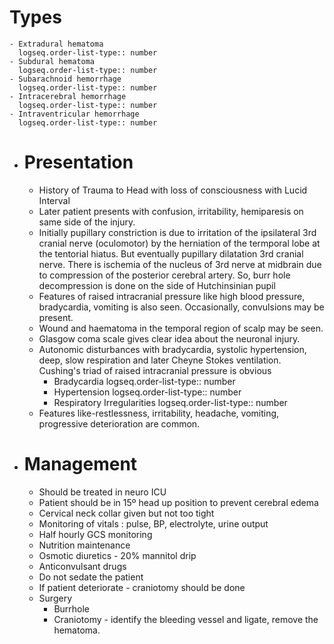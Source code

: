 # Types
	- Extradural hematoma
	  logseq.order-list-type:: number
	- Subdural hematoma
	  logseq.order-list-type:: number
	- Subarachnoid hemorrhage
	  logseq.order-list-type:: number
	- Intracerebral hemorrhage
	  logseq.order-list-type:: number
	- Intraventricular hemorrhage
	  logseq.order-list-type:: number
- # Presentation
	- History of Trauma to Head with loss of consciousness with Lucid Interval
	- Later patient presents with confusion, irritability, hemiparesis on same side of the injury.
	- Initially pupillary constriction is due to irritation of the ipsilateral 3rd cranial nerve (oculomotor) by the herniation of the termporal lobe at the tentorial hiatus. But eventually pupillary dilatation 3rd cranial nerve. There is ischemia of the nucleus of 3rd nerve at midbrain due to compression of the posterior cerebral artery. So, burr hole decompression is done on the side of Hutchinsinian pupil
	- Features of raised intracranial pressure like high blood pressure, bradycardia, vomiting is also seen. Occasionally, convulsions may be present.
	- Wound and haematoma in the temporal region of scalp may be seen.
	- Glasgow coma scale gives clear idea about the neuronal injury.
	- Autonomic disturbances with bradycardia, systolic hypertension, deep, slow respiration and later Cheyne Stokes ventilation. Cushing's triad of raised intracranial pressure is obvious
		- Bradycardia
		  logseq.order-list-type:: number
		- Hypertension
		  logseq.order-list-type:: number
		- Respiratory Irregularities
		  logseq.order-list-type:: number
	- Features like-restlessness, irritability, headache, vomiting, progressive deterioration are common.
- # Management
	- Should be treated in neuro ICU
	- Patient should be in 15º head up position to prevent cerebral edema
	- Cervical neck collar given but not too tight
	- Monitoring of vitals : pulse, BP, electrolyte, urine output
	- Half hourly GCS monitoring
	- Nutrition maintenance
	- Osmotic diuretics - 20% mannitol drip
	- Anticonvulsant drugs
	- Do not sedate the patient
	- If patient deteriorate - craniotomy should be done
	- Surgery
		- Burrhole
		- Craniotomy - identify the bleeding vessel and ligate, remove the hematoma.